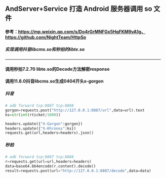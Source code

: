 ## AndServer+Service 打造 Android 服务器调用 so 文件
#### 参考：https://mp.weixin.qq.com/s/Do4rGrMNFGx5HqFKM9vA1g、https://github.com/NightTeam/HttpSo 
##### 实现调用抖音libcms.so和秒拍的libte.so
---

#### 调用秒拍7.2.70 libte.so的Decode方法解密response
#### 调用11.8.0抖音libcms.so生成0404开头x-gorgon


##### 抖音
```python
# adb forward tcp:8887 tcp:8888
gorgon=requests.post("http://127.0.0.1:8887/url",data=url).text
ks=str(int(rticket/1000))

headers.update({"X-Gorgon":gorgon})
headers.update({"X-Khronos":ks})
requests.get(url,headers=headers).json()
```
##### 秒拍
```python
# adb forward tcp:8887 tcp:8888
r=requests.get(url=url,headers=headers)
data=base64.b64encode(r.content).decode()
result=requests.post(url="http://127.0.0.1:8887/decode",data=data)
```
